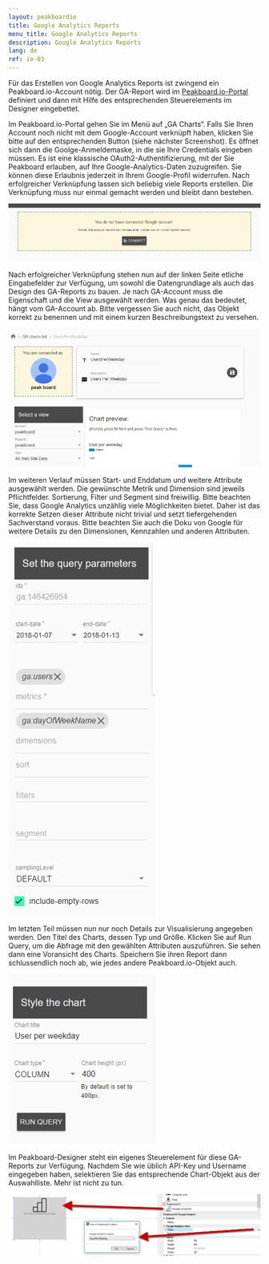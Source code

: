 ```yaml
---
layout: peakboardio
title: Google Analytics Reports
menu_title: Google Analytics Reports
description: Google Analytics Reports
lang: de
ref: io-03
---
```


Für das Erstellen von Google Analytics Reports ist zwingend ein Peakboard.io-Account nötig. Der GA-Report wird im [Peakboard.io-Portal](/peakboardio/01-de-einfuehrung-und-uebersicht.html) definiert und dann mit Hilfe des entsprechenden Steuerelements im Designer eingebettet.

Im Peakboard.io-Portal gehen Sie im Menü auf „GA Charts“. Falls Sie Ihren Account noch nicht mit dem Google-Account verknüpft haben, klicken Sie bitte auf den entsprechenden Button (siehe nächster Screenshot). Es öffnet sich dann die Goolge-Anmeldemaske, in die sie Ihre Credentials eingeben müssen. Es ist eine klassische OAuth2-Authentifizierung, mit der Sie Peakboard erlauben, auf Ihre Google-Analytics-Daten zuzugreifen. Sie können diese Erlaubnis jederzeit in Ihrem Google-Profil widerrufen. Nach erfolgreicher Verknüpfung lassen sich beliebig viele Reports erstellen. Die Verknüpfung muss nur einmal gemacht werden und bleibt dann bestehen.


![image_1](/assets/images/peakboard-io/google/Controls_GA_01.png)




Nach erfolgreicher Verknüpfung stehen nun auf der linken Seite etliche Eingabefelder zur Verfügung, um sowohl die Datengrundlage als auch das Design des GA-Reports zu bauen. Je nach GA-Account muss die Eigenschaft und die View ausgewählt werden. Was genau das bedeutet, hängt vom GA-Account ab. Bitte vergessen Sie auch nicht, das Objekt korrekt zu benennen und mit einem kurzen Beschreibungstext zu versehen.


![image_1](/assets/images/peakboard-io/google/Controls_GA_02.png)




Im weiteren Verlauf müssen Start- und Enddatum und weitere Attribute ausgewählt werden. Die gewünschte Metrik und Dimension sind jeweils Pflichtfelder. Sortierung, Filter und Segment sind freiwillig. Bitte beachten Sie, dass Google Analytics unzählig viele Möglichkeiten bietet. Daher ist das korrekte Setzen dieser Attribute nicht trivial und setzt tiefergehenden Sachverstand voraus. Bitte beachten Sie auch die Doku von Google für weitere Details zu den Dimensionen, Kennzahlen und anderen Attributen.



![image_1](/assets/images/peakboard-io/google/Controls_GA_03.png)



Im letzten Teil müssen nun nur noch Details zur Visualisierung angegeben werden. Den Titel des Charts, dessen Typ und Größe. Klicken Sie auf Run Query, um die Abfrage mit den gewählten Attributen auszuführen. Sie sehen dann eine Voransicht des Charts. Speichern Sie ihren Report dann schlussendlich noch ab, wie jedes andere Peakboard.io-Objekt auch.



![image_1](/assets/images/peakboard-io/google/Controls_GA_04.png)



Im Peakboard-Designer steht ein eigenes Steuerelement für diese GA-Reports zur Verfügung. Nachdem Sie wie üblich API-Key und Username eingegeben haben, selektieren Sie das entsprechende Chart-Objekt aus der Auswahlliste. Mehr ist nicht zu tun.


![image_1](/assets/images/peakboard-io/google/Controls_GA_05.png)
